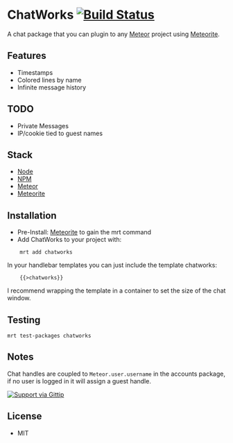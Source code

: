 # ChatWorks [![Build Status](https://secure.travis-ci.org/Pent/chatworks.png?branch=master)](https://travis-ci.org/Pent/chatworks)

A chat package that you can plugin to any [Meteor](http://meteor.com) project using [Meteorite](https://github.com/oortcloud/meteorite).

## Features
* Timestamps
* Colored lines by name
* Infinite message history

## TODO
* Private Messages
* IP/cookie tied to guest names

## Stack
* [Node](https://github.com/joyent/node)
* [NPM](https://github.com/isaacs/npm)
* [Meteor](https://github.com/meteor/meteor)
* [Meteorite](https://github.com/oortcloud/meteorite)

## Installation
* Pre-Install: [Meteorite](https://github.com/oortcloud/meteorite) to gain the mrt command
* Add ChatWorks to your project with:
```
    mrt add chatworks
```

In your handlebar templates you can just include the template chatworks:

```
    {{>chatworks}}
```

I recommend wrapping the template in a container to set the size of the chat window.

## Testing

```
mrt test-packages chatworks
```

## Notes

Chat handles are coupled to ```Meteor.user.username``` in the accounts package, if no user is logged in it will assign a guest handle.

[![Support via Gittip](https://rawgithub.com/twolfson/gittip-badge/0.1.0/dist/gittip.png)](https://www.gittip.com/JonathanPidgeon/)

## License
* MIT
